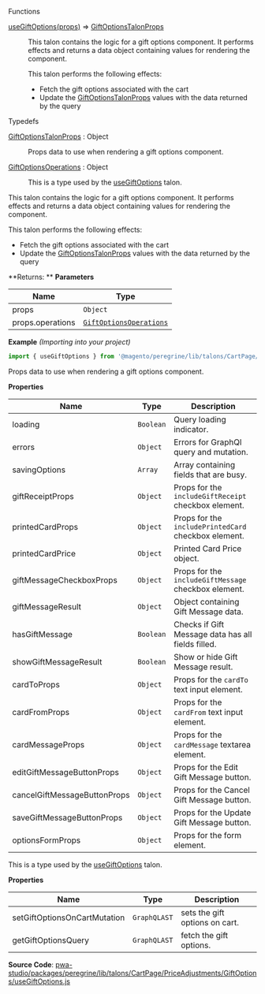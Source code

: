 
Functions

<dl>
<dt><a href="#useGiftOptions">useGiftOptions(props)</a> ⇒ <inlineCode><a href="#GiftOptionsTalonProps">GiftOptionsTalonProps</a></inlineCode></dt>
<dd>

This talon contains the logic for a gift options component.
It performs effects and returns a data object containing values for rendering the component.

This talon performs the following effects:

- Fetch the gift options associated with the cart
- Update the [GiftOptionsTalonProps](#GiftOptionsTalonProps) values with the data returned by the query

</dd>
</dl>


Typedefs

<dl>
<dt><a href="#GiftOptionsTalonProps">GiftOptionsTalonProps</a> : <inlineCode>Object</inlineCode></dt>
<dd>

Props data to use when rendering a gift options component.

</dd>
<dt><a href="#GiftOptionsOperations">GiftOptionsOperations</a> : <inlineCode>Object</inlineCode></dt>
<dd>

This is a type used by the [useGiftOptions](#useGiftOptions) talon.

</dd>
</dl>


This talon contains the logic for a gift options component.
It performs effects and returns a data object containing values for rendering the component.

This talon performs the following effects:

- Fetch the gift options associated with the cart
- Update the [GiftOptionsTalonProps](#GiftOptionsTalonProps) values with the data returned by the query

**Returns: **
**Parameters**

| Name | Type |
| --- | --- |
| props | `Object` | 
| props.operations | [`GiftOptionsOperations`](#GiftOptionsOperations) | 

**Example** *(Importing into your project)*  
```js
import { useGiftOptions } from '@magento/peregrine/lib/talons/CartPage/GiftOptions/useGiftOptions';
```

Props data to use when rendering a gift options component.

**Properties**

| Name | Type | Description |
| --- | --- | --- |
| loading | `Boolean` | Query loading indicator. |
| errors | `Object` | Errors for GraphQl query and mutation. |
| savingOptions | `Array` | Array containing fields that are busy. |
| giftReceiptProps | `Object` | Props for the `includeGiftReceipt` checkbox element. |
| printedCardProps | `Object` | Props for the `includePrintedCard` checkbox element. |
| printedCardPrice | `Object` | Printed Card Price object. |
| giftMessageCheckboxProps | `Object` | Props for the `includeGiftMessage` checkbox element. |
| giftMessageResult | `Object` | Object containing Gift Message data. |
| hasGiftMessage | `Boolean` | Checks if Gift Message data has all fields filled. |
| showGiftMessageResult | `Boolean` | Show or hide Gift Message result. |
| cardToProps | `Object` | Props for the `cardTo` text input element. |
| cardFromProps | `Object` | Props for the `cardFrom` text input element. |
| cardMessageProps | `Object` | Props for the `cardMessage` textarea element. |
| editGiftMessageButtonProps | `Object` | Props for the Edit Gift Message button. |
| cancelGiftMessageButtonProps | `Object` | Props for the Cancel Gift Message button. |
| saveGiftMessageButtonProps | `Object` | Props for the Update Gift Message button. |
| optionsFormProps | `Object` | Props for the form element. |


This is a type used by the [useGiftOptions](#useGiftOptions) talon.

**Properties**

| Name | Type | Description |
| --- | --- | --- |
| setGiftOptionsOnCartMutation | `GraphQLAST` | sets the gift options on cart. |
| getGiftOptionsQuery | `GraphQLAST` | fetch the gift options. |



**Source Code**: [pwa-studio/packages/peregrine/lib/talons/CartPage/PriceAdjustments/GiftOptions/useGiftOptions.js](https://github.com/magento/pwa-studio/blob/develop/packages/peregrine/lib/talons/CartPage/PriceAdjustments/GiftOptions/useGiftOptions.js)